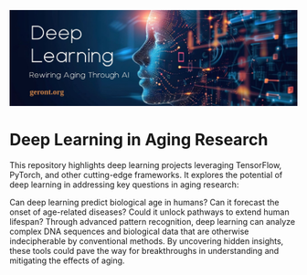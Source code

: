 ![Deep Learning](https://github.com/Govind-Prakash/Govind-Prakash/blob/main/Images/DeepLearning.jpg)

# Deep Learning in Aging Research
This repository highlights deep learning projects leveraging TensorFlow, PyTorch, and other cutting-edge frameworks. It explores the potential of deep learning in addressing key questions in aging research:

Can deep learning predict biological age in humans?
Can it forecast the onset of age-related diseases?
Could it unlock pathways to extend human lifespan?
Through advanced pattern recognition, deep learning can analyze complex DNA sequences and biological data that are otherwise indecipherable by conventional methods. By uncovering hidden insights, these tools could pave the way for breakthroughs in understanding and mitigating the effects of aging.

